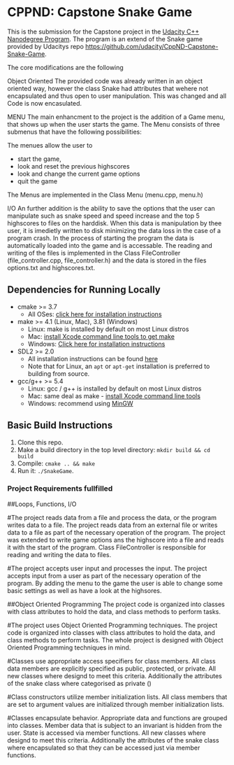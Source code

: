 # CPPND: Capstone Snake Game

This is the submission for the Capstone project in the [Udacity C++ Nanodegree Program](https://www.udacity.com/course/c-plus-plus-nanodegree--nd213). The program is an extend of the Snake game provided by Udacitys repo https://github.com/udacity/CppND-Capstone-Snake-Game.

The core modifications are the following

Object Oriented
The provided code was already written in an object oriented way, however the class Snake had attributes that wehere not encapsulated and thus open to user manipulation. This was changed and all Code is now encasulated.

MENU
The main enhancment to the project is the addition of a Game menu, that shows up when the user starts the game. The Menu consists of three submenus that have the following possibilities:

The menues allow the user to
* start the game,
* look and reset the previous highscores
* look and change the current game options
* quit the game

The Menus are implemented in the Class Menu (menu.cpp, menu.h)

I/O
An further addition is the ability to save the options that the user can manipulate such as snake speed and speed increase and the top 5 highscores to files on the harddisk.
When this data is manipulation by thee user, it is imedietly written to disk minimizing the data loss in the case of a program crash. In the process of starting the program the data is automatically loaded into the game and is accessable. The reading and writing of the files is implemented in the Class FileController (file_controller.cpp, file_controller.h) and the data is stored in the files options.txt and highscores.txt.


## Dependencies for Running Locally
* cmake >= 3.7
  * All OSes: [click here for installation instructions](https://cmake.org/install/)
* make >= 4.1 (Linux, Mac), 3.81 (Windows)
  * Linux: make is installed by default on most Linux distros
  * Mac: [install Xcode command line tools to get make](https://developer.apple.com/xcode/features/)
  * Windows: [Click here for installation instructions](http://gnuwin32.sourceforge.net/packages/make.htm)
* SDL2 >= 2.0
  * All installation instructions can be found [here](https://wiki.libsdl.org/Installation)
  * Note that for Linux, an `apt` or `apt-get` installation is preferred to building from source.
* gcc/g++ >= 5.4
  * Linux: gcc / g++ is installed by default on most Linux distros
  * Mac: same deal as make - [install Xcode command line tools](https://developer.apple.com/xcode/features/)
  * Windows: recommend using [MinGW](http://www.mingw.org/)

## Basic Build Instructions

1. Clone this repo.
2. Make a build directory in the top level directory: `mkdir build && cd build`
3. Compile: `cmake .. && make`
4. Run it: `./SnakeGame`.


### Project Requirements fullfilled

##Loops, Functions, I/O

#The project reads data from a file and process the data, or the program writes data to a file.
The project reads data from an external file or writes data to a file as part of the necessary operation of the program.
The project was extended to write game options ans the highscore into a file and reads it with the start of the program. Class FileController is responsible for reading and writing the data to files.

#The project accepts user input and processes the input.
The project accepts input from a user as part of the necessary operation of the program.
By adding the menu to the game the user is able to change some basic settings as well as have a look at the highsores.


##Object Oriented Programming
The project code is organized into classes with class attributes to hold the data, and class methods to perform tasks.

#The project uses Object Oriented Programming techniques.
The project code is organized into classes with class attributes to hold the data, and class methods to perform tasks.
The whole project is designed with Object Oriented Programming techniques in mind.

#Classes use appropriate access specifiers for class members.
All class data members are explicitly specified as public, protected, or private.
All new classes where designd to meet this criteria. Additionally the attributes of the snake class where categorised as private ()

#Class constructors utilize member initialization lists.
All class members that are set to argument values are initialized through member initialization lists.

#Classes encapsulate behavior.
Appropriate data and functions are grouped into classes. Member data that is subject to an invariant is hidden from the user. State is accessed via member functions.
All new classes where designd to meet this criteria. Additionally the attributes of the snake class where encapsulated so that they can be accessed just via member functions.
